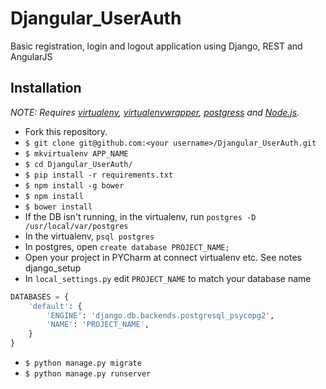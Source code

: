 # Djangular_UserAuth
Basic registration, login and logout application using Django, REST and AngularJS


## Installation

*NOTE: Requires [virtualenv](http://virtualenv.readthedocs.org/en/latest/),
[virtualenvwrapper](http://virtualenvwrapper.readthedocs.org/en/latest/), [postgress](http://www.postgresql.org/download/macosx/) and
[Node.js](http://nodejs.org/).*

* Fork this repository.
* `$ git clone git@github.com:<your username>/Djangular_UserAuth.git`
* `$ mkvirtualenv APP_NAME`
* `$ cd Djangular_UserAuth/`
* `$ pip install -r requirements.txt`
* `$ npm install -g bower`
* `$ npm install`
* `$ bower install`
* If the DB isn't running, in the virtualenv, run <code>postgres -D /usr/local/var/postgres</code>
* In the virtualenv,  <code>psql postgres</code>
* In postgres, open <code>create database PROJECT_NAME;</code>
* Open your project in PYCharm at connect virtualenv etc. See notes django_setup
* In <code>local_settings.py</code> edit <code>PROJECT_NAME</code> to match your database name
````Python
DATABASES = {
    'default': {
        'ENGINE': 'django.db.backends.postgresql_psycopg2',
        'NAME': 'PROJECT_NAME',
    }
}
````

* `$ python manage.py migrate`
* `$ python manage.py runserver`
